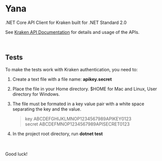# Yana
.NET Core API Client for Kraken built for .NET Standard 2.0

See [Kraken API Documentation](https://www.kraken.com/features/api) for details and usage of the APIs.


<br />

## Tests

To make the tests work with Kraken authentication, you need to:

1. Create a text file with a file name: **apikey.secret**
2. Place the file in your Home directory. $HOME for Mac and Linux, User directory for Windows.
3. The file must be formated in a key value pair with a white space separating the key and the value.

    >key ABCDEFGHIJKLMNOP1234567989APIKEY0123\
    >secret ABCDEFMNOP1234567989APISECRET0123
    
4. In the project root directory, run **dotnet test**

\
\
Good luck!
